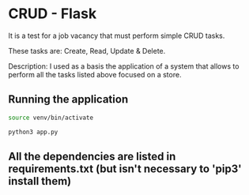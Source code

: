 # CRUD - Flask

It is a test for a job vacancy that must perform simple CRUD tasks.

These tasks are: Create, Read, Update & Delete.

Description: I used as a basis the application of a system that allows to perform all the tasks listed above focused on a store.

## Running the application

```bash
source venv/bin/activate

python3 app.py

```

## All the dependencies are listed in requirements.txt (but isn't necessary to 'pip3' install them)

